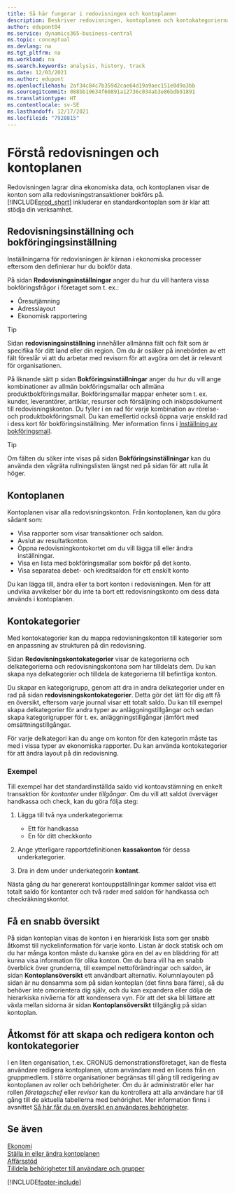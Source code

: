 ```yaml
---
title: Så här fungerar i redovisningen och kontoplanen
description: Beskriver redovisningen, kontoplanen och kontokategorierna. På sidan Redovisningsinställningar anger du hur du vill hantera vissa bokföringsfrågor i företaget som t. ex.
author: edupont04
ms.service: dynamics365-business-central
ms.topic: conceptual
ms.devlang: na
ms.tgt_pltfrm: na
ms.workload: na
ms.search.keywords: analysis, history, track
ms.date: 12/03/2021
ms.author: edupont
ms.openlocfilehash: 2af34c84c7b359d2cae64d19a9aec151e0d9a3bb
ms.sourcegitcommit: 088bb19634f60891a12736c034ab3e86bdb91891
ms.translationtype: HT
ms.contentlocale: sv-SE
ms.lasthandoff: 12/17/2021
ms.locfileid: "7928815"
---
```

# <a name="understanding-the-general-ledger-and-the-chart-of-accounts"></a>Förstå redovisningen och kontoplanen

Redovisningen lagrar dina ekonomiska data, och kontoplanen visar de konton som alla redovisningstransaktioner bokförs på. [!INCLUDE[prod_short](includes/prod_short.md)] inkluderar en standardkontoplan som är klar att stödja din verksamhet.

## <a name="general-ledger-setup-and-general-posting-setup"></a>Redovisningsinställning och bokföringingsinställning

Inställningarna för redovisningen är kärnan i ekonomiska processer eftersom den definierar hur du bokför data.  

På sidan **Redovisningsinställningar** anger du hur du vill hantera vissa bokföringsfrågor i företaget som t. ex.:  

* Öresutjämning  
* Adresslayout  
* Ekonomisk rapportering  

> [!TIP]
> Sidan **redovisningsinställning** innehåller allmänna fält och fält som är specifika för ditt land eller din region. Om du är osäker på innebörden av ett fält föreslår vi att du arbetar med revisorn för att avgöra om det är relevant för organisationen.  

På liknande sätt p sidan **Bokföringsinställningar** anger du hur du vill ange kombinationer av allmän bokföringsmallar och allmäna produktbokföringsmallar. Bokföringsmallar mappar enheter som t. ex. kunder, leverantörer, artiklar, resurser och försäljning och inköpsdokument till redovisningskonton. Du fyller i en rad för varje kombination av rörelse- och produktbokföringsmall. Du kan emellertid också öppna varje enskild rad i dess kort för bokföringsinställning. Mer information finns i [Inställning av bokföringsmall](finance-posting-groups.md).  

> [!TIP]
> Om fälten du söker inte visas på sidan **Bokföringsinställningar** kan du använda den vågräta rullningslisten längst ned på sidan för att rulla åt höger.  

## <a name="the-chart-of-accounts"></a>Kontoplanen

Kontoplanen visar alla redovisningskonton. Från kontoplanen, kan du göra sådant som:  

* Visa rapporter som visar transaktioner och saldon.  
* Avslut av resultatkonton.  
* Öppna redovisningkontokortet om du vill lägga till eller ändra inställningar.  
* Visa en lista med bokföringsmallar som bokför på det konto.
* Visa separatea debet- och kreditsaldon för ett enskilt konto  

Du kan lägga till, ändra eller ta bort konton i redovisningen. Men för att undvika avvikelser bör du inte ta bort ett redovisningskonto om dess data används i kontoplanen.  

## <a name="account-categories"></a>Kontokategorier

Med kontokategorier kan du mappa redovisningskonton till kategorier som en anpassning av strukturen på din redovisning.  

Sidan **Redovisningskontokategorier** visar de kategorierna och delkategorierna och redovisningskontona som har tilldelats dem. Du kan skapa nya delkategorier och tilldela de kategorierna till befintliga konton.  

Du skapar en kategorigrupp, genom att dra in andra delkategorier under en rad på sidan **redovisningskontokategorier**. Detta gör det lätt för dig att få en översikt, eftersom varje journal visar ett totalt saldo. Du kan till exempel skapa delkategorier för andra typer av anläggningstillgångar och sedan skapa kategorigrupper för t. ex. anläggningstillgångar jämfört med omsättningstillgångar.  

För varje delkategori kan du ange om konton för den kategorin måste tas med i vissa typer av ekonomiska rapporter. Du kan använda kontokategorier för att ändra layout på din redovisning.  

### <a name="example"></a>Exempel

Till exempel har det standardinställda saldo vid kontoavstämning en enkelt transaktion för *kontanter* under *tillgångar*. Om du vill att saldot överväger handkassa och check, kan du göra följa steg:  

1. Lägga till två nya underkategorierna:

    * Ett för handkassa  
    * En för ditt checkkonto  
2. Ange ytterligare rapportdefinitionen **kassakonton** för dessa underkategorier.  
3. Dra in dem under underkategorin **kontant**.  

Nästa gång du har genererat kontouppställningar kommer saldot visa ett totalt saldo för kontanter och två rader med saldon för handkassa och checkräkningskontot.  

## <a name="getting-a-quick-overview"></a>Få en snabb översikt
På sidan kontoplan visas de konton i en hierarkisk lista som ger snabb åtkomst till nyckelinformation för varje konto. Listan är dock statisk och om du har många konton måste du kanske göra en del av en bläddring för att kunna visa information för olika konton. Om du bara vill ha en snabb överblick över grunderna, till exempel nettoförändringar och saldon, är sidan **Kontoplansöversikt** ett användbart alternativ. Kolumnlayouten på sidan är nu densamma som på sidan kontoplan (det finns bara färre), så du behöver inte omorientera dig själv, och du kan expandera eller dölja de hierarkiska nivåerna för att kondensera vyn. För att det ska bli lättare att växla mellan sidorna är sidan **Kontoplansöversikt** tillgänglig på sidan kontoplan.

## <a name="access-to-create-and-edit-accounts-and-account-categories"></a>Åtkomst för att skapa och redigera konton och kontokategorier

I en liten organisation, t.ex. CRONUS demonstrationsföretaget, kan de flesta användare redigera kontoplanen, utom användare med en licens från en gruppmedlem. I större organisationer begränsas till gång till redigering av kontoplanen av roller och behörigheter. Om du är administratör eller har rollen *företagschef* eller *revisor* kan du kontrollera att alla användare har till gång till de aktuella tabellerna med behörighet. Mer information finns i avsnittet [Så här får du en översikt en användares behörigheter](ui-define-granular-permissions.md#to-get-an-overview-of-a-users-permissions).  

## <a name="see-also"></a>Se även

[Ekonomi](finance.md)  
[Ställa in eller ändra kontoplanen](finance-setup-chart-accounts.md)  
[Affärsstöd](bi.md)  
[Tilldela behörigheter till användare och grupper](ui-define-granular-permissions.md)  


[!INCLUDE[footer-include](includes/footer-banner.md)]
